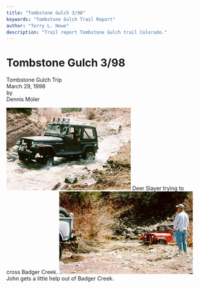 ```yaml
---
title: "Tombstone Gulch 3/98"
keywords: "Tombstone Gulch Trail Report"
author: "Terry L. Howe"
description: "Trail report Tombstone Gulch trail Colorado."
---
```

# Tombstone Gulch 3/98

Tombstone Gulch Trip  
March 29, 1998  
by  
Dennis Moler  

![Terry on Tombstone Gulch](/images/terry/trail/tg980301.jpg) Deer Slayer trying to cross Badger Creek. ![Jacob on Tombstone Gulch](/images/terry/trail/tg980302.jpg) John gets a little help out of Badger Creek.